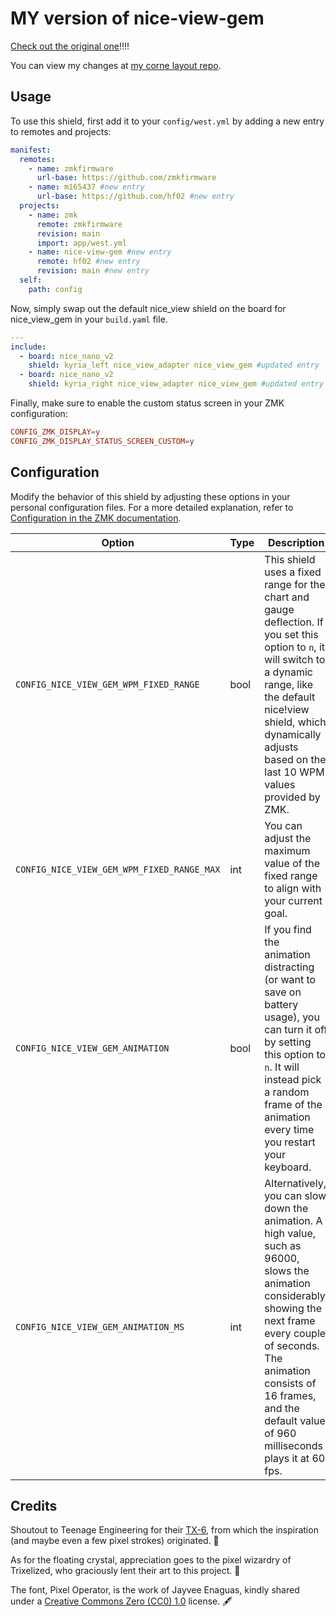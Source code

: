# MY version of nice-view-gem

[Check out the original one](https://github.com/M165437/nice-view-gem)!!!!

You can view my changes at [my corne layout repo](https://github.com/hf02/corne-layout).


## Usage

To use this shield, first add it to your `config/west.yml` by adding a new entry to remotes and projects:

```yml
manifest:
  remotes:
    - name: zmkfirmware
      url-base: https://github.com/zmkfirmware
    - name: m165437 #new entry
      url-base: https://github.com/hf02 #new entry
  projects:
    - name: zmk
      remote: zmkfirmware
      revision: main
      import: app/west.yml
    - name: nice-view-gem #new entry
      remote: hf02 #new entry
      revision: main #new entry
  self:
    path: config
```

Now, simply swap out the default nice_view shield on the board for nice_view_gem in your `build.yaml` file.

```yml
---
include:
  - board: nice_nano_v2
    shield: kyria_left nice_view_adapter nice_view_gem #updated entry
  - board: nice_nano_v2
    shield: kyria_right nice_view_adapter nice_view_gem #updated entry
```

Finally, make sure to enable the custom status screen in your ZMK configuration:

```conf
CONFIG_ZMK_DISPLAY=y
CONFIG_ZMK_DISPLAY_STATUS_SCREEN_CUSTOM=y
```

## Configuration

Modify the behavior of this shield by adjusting these options in your personal configuration files. For a more detailed explanation, refer to [Configuration in the ZMK documentation](https://zmk.dev/docs/config).

| Option                                     | Type | Description                                                                                                                                                                                                                                                       | Default |
| ------------------------------------------ | ---- | ----------------------------------------------------------------------------------------------------------------------------------------------------------------------------------------------------------------------------------------------------------------- | ------- |
| `CONFIG_NICE_VIEW_GEM_WPM_FIXED_RANGE`     | bool | This shield uses a fixed range for the chart and gauge deflection. If you set this option to `n`, it will switch to a dynamic range, like the default nice!view shield, which dynamically adjusts based on the last 10 WPM values provided by ZMK.                | y       |
| `CONFIG_NICE_VIEW_GEM_WPM_FIXED_RANGE_MAX` | int  | You can adjust the maximum value of the fixed range to align with your current goal.                                                                                                                                                                              | 100     |
| `CONFIG_NICE_VIEW_GEM_ANIMATION`           | bool | If you find the animation distracting (or want to save on battery usage), you can turn it off by setting this option to `n`. It will instead pick a random frame of the animation every time you restart your keyboard.                                           | y       |
| `CONFIG_NICE_VIEW_GEM_ANIMATION_MS`        | int  | Alternatively, you can slow down the animation. A high value, such as 96000, slows the animation considerably, showing the next frame every couple of seconds. The animation consists of 16 frames, and the default value of 960 milliseconds plays it at 60 fps. | 960     |

## Credits

Shoutout to Teenage Engineering for their [TX-6](https://teenage.engineering/products/tx-6), from which the inspiration (and maybe even a few pixel strokes) originated. 😬

As for the floating crystal, appreciation goes to the pixel wizardry of Trixelized, who graciously lent their art to this project. 💎

The font, Pixel Operator, is the work of Jayvee Enaguas, kindly shared under a [Creative Commons Zero (CC0) 1.0](https://creativecommons.org/publicdomain/zero/1.0/) license. 🖋️
